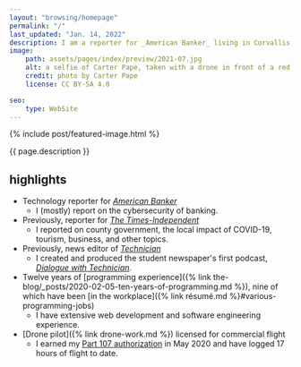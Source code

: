 ```yaml
---
layout: "browsing/homepage"
permalink: "/"
last_updated: "Jan. 14, 2022"
description: I am a reporter for _American Banker_ living in Corvallis, Oregon. Previously, I reported for _The Times-Independent_ in Moab, Utah. I studied mathematics at North Carolina State University and grew up in Durham, North Carolina.
image:
    path: assets/pages/index/preview/2021-07.jpg
    alt: a selfie of Carter Pape, taken with a drone in front of a red rock face near Moab, Utah
    credit: photo by Carter Pape
    license: CC BY-SA 4.0

seo:
    type: WebSite
---
```


{% include post/featured-image.html %}

{{ page.description }}

## highlights

* Technology reporter for _[American Banker]_
    * I (mostly) report on the cybersecurity of banking.
* Previously, reporter for _[The Times-Independent]_
    * I reported on county government, the local impact of COVID-19, tourism, business, and other topics.
* Previously, news editor of _[Technician]_
    * I created and produced the student newspaper's first podcast, _[Dialogue with Technician]_.
* Twelve years of [programming experience]({% link the-blog/_posts/2020-02-05-ten-years-of-programming.md %}), nine of which have been [in the workplace]({% link résumé.md %}#various-programming-jobs)
    * I have extensive web development and software engineering experience.
* [Drone pilot]({% link drone-work.md %}) licensed for commercial flight
    * I earned my [Part 107 authorization](https://www.faa.gov/uas/commercial_operators/) in May 2020 and have logged 17 hours of flight to date.

[American Banker]: https://www.americanbanker.com
[Dialogue with Technician]: https://overcast.fm/itunes1275744725/dialogue-with-technician
[Praeci]: https://praeci.com
[Technician]: https://technicianonline.com
[The Journal]: https://the-journal.com
[The Times-Independent]: https://www.moabtimes.com
